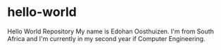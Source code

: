 # hello-world
Hello World Repository
My name is Edohan Oosthuizen. I'm from South Africa and I'm currently in my second year if Computer Engineering.
